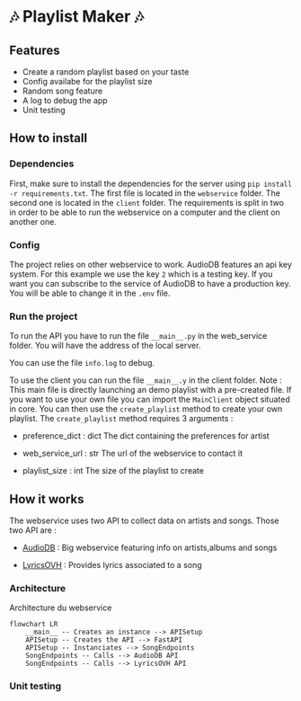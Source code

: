 # :notes: Playlist Maker :notes:

## Features

- Create a random playlist based on your taste
- Config availabe for the playlist size
- Random song feature
- A log to debug the app
- Unit testing

## How to install
### Dependencies
First, make sure to install the dependencies for the server using `pip install -r requirements.txt`. The first file is located in the `webservice` folder. The second one is located in the `client` folder. The requirements is split in two in order to be able to run the webservice on a computer and the client on another one.

### Config

The project relies on other webservice to work. AudioDB features an api key system. For this example we use the key `2` which is a testing key. If you want you can subscribe to the service of AudioDB to have a production key. You will be able to change it in the `.env` file.

### Run the project

To run the API you have to run the file `__main__.py` in the web_service folder. You will have the address of the local server.

You can use the file `info.log` to debug.

To use the client you can run the file `__main__.y` in the client folder. Note : This main file is directly launching an demo playlist with a pre-created file. If you want to use your own file you can import the `MainClient` object situated in core. You can then use the `create_playlist` method to create your own playlist. The `create_playlist` method requires 3 arguments :

- preference_dict : dict
            The dict containing the preferences for artist

- web_service_url : str
            The url of the webservice to contact it

- playlist_size : int
            The size of the playlist to create
## How it works

The webservice uses two API to collect data on artists and songs. Those two API are :

- [AudioDB](https://www.theaudiodb.com/) : Big webservice featuring info on artists,albums and songs

- [LyricsOVH](https://lyrics.ovh/) : Provides lyrics associated to a song
  
### Architecture

Architecture du webservice
```mermaid
flowchart LR
    __main__ -- Creates an instance --> APISetup
    APISetup -- Creates the API --> FastAPI
    APISetup -- Instanciates --> SongEndpoints
    SongEndpoints -- Calls --> AudioDB API
    SongEndpoints -- Calls --> LyricsOVH API 
```

### Unit testing

